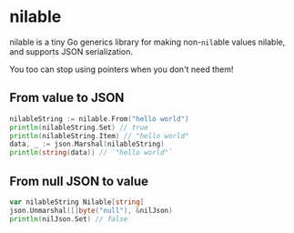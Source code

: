 # nilable
nilable is a tiny Go generics library for making non-`nil`able values nilable, and supports JSON serialization.

You too can stop using pointers when you don't need them!

## From value to JSON
```go
nilableString := nilable.From("hello world")
println(nilableString.Set) // true
println(nilableString.Item) // "hello world"
data, _ := json.Marshal(nilableString)
println(string(data)) // `"hello world"` 
```

## From null JSON to value
```go
var nilableString Nilable[string]
json.Unmarshal([]byte("null"), &nilJson)
println(nilJson.Set) // false
```
